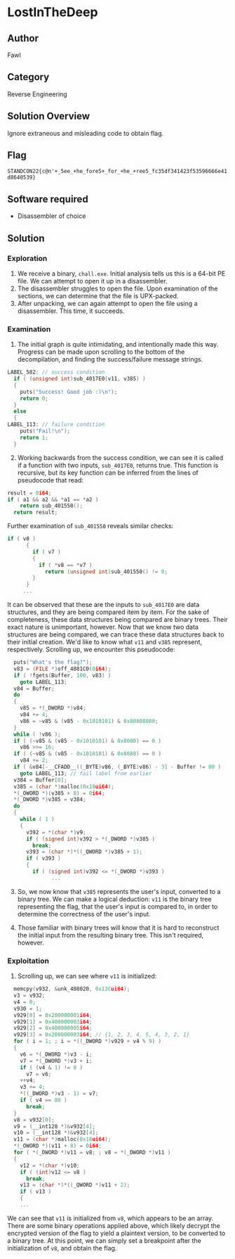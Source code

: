 # LostInTheDeep

## Author
Fawl

## Category
Reverse Engineering

## Solution Overview
Ignore extraneous and misleading code to obtain flag.

## Flag
`STANDCON22{c@n'+_5ee_+he_fore5+_for_+he_+ree5_fc35df341423f53596666e41d8640539}`

## Software required
* Disassembler of choice

## Solution 

### Exploration
1. We receive a binary, `chall.exe`. Initial analysis tells us this is a 64-bit PE file. We can attempt to open it up in a disassembler.
2. The disassembler struggles to open the file. Upon examination of the sections, we can determine that the file is UPX-packed.
3. After unpacking, we can again attempt to open the file using a disassembler. This time, it succeeds.

### Examination
1. The initial graph is quite intimidating, and intentionally made this way. Progress can be made upon scrolling to the bottom of the decompilation, and finding the success/failure message strings.
```c
LABEL_582: // success condition
  if ( (unsigned int)sub_4017E0(v11, v385) )
  {
    puts("Success! Good job :)\n");
    return 0;
  }
  else
  {
LABEL_113: // failure condition
    puts("Fail!\n");
    return 1;
  }
```

2. Working backwards from the success condition, we can see it is called if a function with two inputs, `sub_4017E0`, returns true. This function is recursive, but its key function can be inferred from the lines of pseudocode that read:
```c
result = 0i64;
if ( a1 && a2 && *a1 == *a2 )
    return sub_401550();
  return result;
```
Further examination of `sub_401550` reveals similar checks: 
```c
if ( v8 )
      {
        if ( v7 )
        {
          if ( *v8 == *v7 )
            return (unsigned int)sub_401550() != 0;
        }
      }
	 ...
```
It can be observed that these are the inputs to `sub_4017E0` are data structures, and they are being compared item by item. For the sake of completeness, these data structures being compared are binary trees. Their exact nature is unimportant, however. Now that we know two data structures are being compared, we can trace these data structures back to their initial creation. We'd like to know what `v11` and `v385` represent, respectively. Scrolling up, we encounter this pseudocode:

```c
  puts("What's the flag?");
  v83 = (FILE *)off_4081C0(0i64);
  if ( !fgets(Buffer, 100, v83) )
    goto LABEL_113;
  v84 = Buffer;
  do
  {
    v85 = *(_DWORD *)v84;
    v84 += 4;
    v86 = ~v85 & (v85 - 0x1010101) & 0x80808080;
  }
  while ( !v86 );
  if ( (~v85 & (v85 - 0x1010101) & 0x8080) == 0 )
    v86 >>= 16;
  if ( (~v85 & (v85 - 0x1010101) & 0x8080) == 0 )
    v84 += 2;
  if ( &v84[-__CFADD__((_BYTE)v86, (_BYTE)v86) - 3] - Buffer != 80 )
    goto LABEL_113; // fail label from earlier
  v384 = Buffer[0];
  v385 = (char *)malloc(0x18ui64);
  *(_OWORD *)(v385 + 8) = 0i64;
  *(_DWORD *)v385 = v384;
  do
  {
    while ( 1 )
    {
      v392 = *(char *)v9;
      if ( (signed int)v392 > *(_DWORD *)v385 )
        break;
      v393 = (char *)*((_QWORD *)v385 + 1);
      if ( v393 )
      {
        if ( (signed int)v392 <= *(_DWORD *)v393 )
			  ...
```

3. So, we now know that `v385` represents the user's input, converted to a binary tree. We can make a logical deduction: `v11` is the binary tree representing the flag, that the user's input is compared to, in order to determine the correctness of the user's input.

4. Those familiar with binary trees will know that it is hard to reconstruct the initial input from the resulting binary tree. This isn't required, however.

### Exploitation
1. Scrolling up, we can see where `v11` is initialized:
```c
  memcpy(v932, &unk_408020, 0x13Cui64);
  v3 = v932;
  v4 = 0;
  v930 = 1;
  v929[0] = 0x200000001i64;
  v929[1] = 0x400000003i64;
  v929[2] = 0x400000005i64;
  v929[3] = 0x200000003i64; // {1, 2, 3, 4, 5, 4, 3, 2, 1}
  for ( i = 1; ; i = *((_DWORD *)v929 + v4 % 9) )
  {
    v6 = *(_DWORD *)v3 - i;
    v7 = *(_DWORD *)v3 + i;
    if ( (v4 & 1) != 0 )
      v7 = v6;
    ++v4;
    v3 += 4;
    *((_DWORD *)v3 - 1) = v7;
    if ( v4 == 80 )
      break;
  }
  v8 = v932[0];
  v9 = (__int128 *)&v932[4];
  v10 = (__int128 *)&v932[4];
  v11 = (char *)malloc(0x18ui64);
  *(_OWORD *)(v11 + 8) = 0i64;
  for ( *(_DWORD *)v11 = v8; ; v8 = *(_DWORD *)v11 )
  {
    v12 = *(char *)v10;
    if ( (int)v12 <= v8 )
      break;
    v13 = (char *)*((_QWORD *)v11 + 2);
    if ( v13 )
    {
	...
```
We can see that `v11` is initialized from `v8`, which appears to be an array. There are some binary operations applied above, which likely decrypt the encrypted version of the flag to yield a plaintext version, to be converted to a binary tree.
At this point, we can simply set a breakpoint after the initialization of `v8`, and obtain the flag.